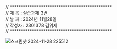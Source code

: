 // **********************************************                                                                               
// 제 목 : 실습과제 3번                                                                                                           
// 날 짜 : 2024년 11월28일                                                                                                       
// 작성자 : 2301378 김위제                                                                                                       
// **********************************************


![스크린샷 2024-11-28 225512](https://github.com/user-attachments/assets/3fcd57e4-81af-4901-b104-986190c1f451)
